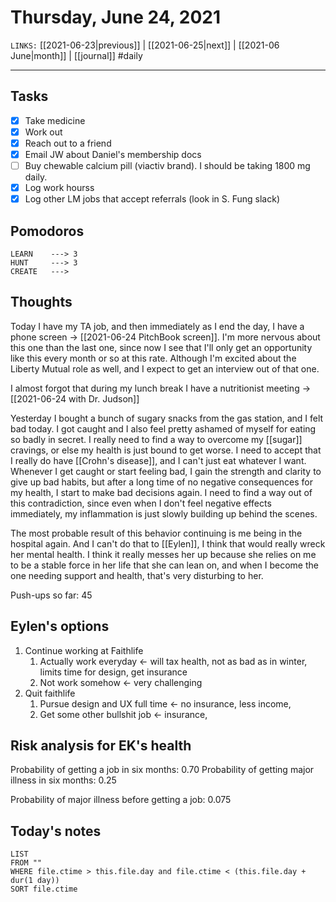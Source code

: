 # Thursday, June 24, 2021
`LINKS:` [[2021-06-23|previous]] | [[2021-06-25|next]] |  [[2021-06 June|month]] | [[journal]] 
#daily

---
## Tasks
- [x]  Take medicine
- [x]  Work out
- [x]  Reach out to a friend
- [x] Email JW about Daniel's membership docs
- [ ] Buy chewable calcium pill (viactiv brand). I should be taking 1800 mg daily.
- [x] Log work hourss
- [x] Log other LM jobs that accept referrals (look in S. Fung slack)

## Pomodoros
```
LEARN    ---> 3
HUNT     ---> 3
CREATE   ---> 
```

## Thoughts
Today I have my TA job, and then immediately as I end the day, I have a phone screen -> [[2021-06-24 PitchBook screen]]. I'm more nervous about this one than the last one, since now I see that I'll only get an opportunity like this every month or so at this rate. Although I'm excited about the Liberty Mutual role as well, and I expect to get an interview out of that one. 

I almost forgot that during my lunch break I have a nutritionist meeting -> [[2021-06-24 with Dr. Judson]]

Yesterday I bought a bunch of sugary snacks from the gas station, and I felt bad today. I got caught and I also feel pretty ashamed of myself for eating so badly in secret. I really need to find a way to overcome my [[sugar]] cravings, or else my health is just bound to get worse. I need to accept that I really do have [[Crohn's disease]], and I can't just eat whatever I want. Whenever I get caught or start feeling bad, I gain the strength and clarity to give up bad habits, but after a long time of no negative consequences for my health, I start to make bad decisions again. I need to find a way out of this contradiction, since even when I don't feel negative effects immediately, my inflammation is just slowly building up behind the scenes. 

The most probable result of this behavior continuing is me being in the hospital again. And I can't do that to [[Eylen]], I think that would really wreck her mental health. I think it really messes her up because she relies on me to be a stable force in her life that she can lean on, and when I become the one needing support and health, that's very disturbing to her. 

Push-ups so far: 45

## Eylen's options
1. Continue working at Faithlife
	1. Actually work everyday <- will tax health, not as bad as in winter, limits time for design, get insurance
	2. Not work somehow <- very challenging
2. Quit faithlife
	1. Pursue design and UX full time <- no insurance, less income, 
	2. Get some other bullshit job <- insurance, 

## Risk analysis for EK's health
Probability of getting a job in six months: 0.70
Probability of getting major illness in six months: 0.25

Probability of major illness before getting a job: 0.075

## Today's notes
```dataview
LIST 
FROM ""
WHERE file.ctime > this.file.day and file.ctime < (this.file.day + dur(1 day))
SORT file.ctime
```
